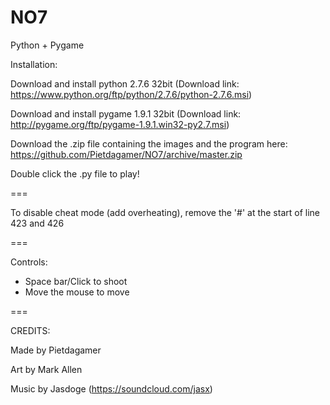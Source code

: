 NO7
===

Python + Pygame

Installation:

Download and install python 2.7.6 32bit (Download link: https://www.python.org/ftp/python/2.7.6/python-2.7.6.msi)

Download and install pygame 1.9.1 32bit (Download link: http://pygame.org/ftp/pygame-1.9.1.win32-py2.7.msi)

Download the .zip file containing the images and the program here: https://github.com/Pietdagamer/NO7/archive/master.zip

Double click the .py file to play!

===

To disable cheat mode (add overheating), remove the '#' at the start of line 423 and 426

===

Controls:
- Space bar/Click to shoot
- Move the mouse to move

===

CREDITS:

Made by Pietdagamer

Art by Mark Allen

Music by Jasdoge (https://soundcloud.com/jasx)
